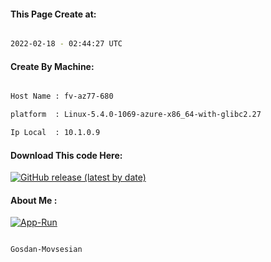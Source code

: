 
   
#### This Page Create at:

```bash

2022-02-18 - 02:44:27 UTC

```

#### Create By Machine:

```bash

Host Name : fv-az77-680

platform  : Linux-5.4.0-1069-azure-x86_64-with-glibc2.27

Ip Local  : 10.1.0.9

```
#### Download This code Here:

[![GitHub release (latest by date)](https://img.shields.io/github/v/release/Gosdan-Movsesian/Gosdan?style=for-the-badge&label=Download)](https://github.com/Gosdan-Movsesian/Gosdan/releases) 

</p> 

#### About Me :

[![App-Run](https://github.com/Gosdan-Movsesian/Gosdan/actions/workflows/App-Run.yml/badge.svg)](https://github.com/Gosdan-Movsesian/Gosdan/actions/workflows/App-Run.yml)

```bash

Gosdan-Movsesian

```

